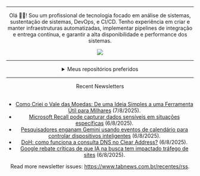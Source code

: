 <div align="center">
<hr>
<p>Olá 👋🏾! Sou um profissional de tecnologia focado em análise de sistemas, sustentação de sistemas, DevOps, e CI/CD. Tenho experiência em criar e manter infraestruturas automatizadas, implementar pipelines de integração e entrega contínua, e garantir a alta disponibilidade e performance dos sistemas.</p>
  <img src="https://media.giphy.com/media/yAGIvCiwPJn5C/giphy.gif">
<hr>
  <details>
  <summary>Meus repositórios preferidos</summary>
  <br />
  Alguns dos meus melhores repositórios:
  <br />
<br />
  <ul><li><a href=https://github.com/commitgeist/aluratube target="_blank" rel="noopener noreferrer">commitgeist/aluratube</a> (<b>0</b> ✨ and <b>0</b> 🍴): Aluratube - Desenvolvido durante a imersão React da Alura no final de 2022</li><li><a href=https://github.com/commitgeist/nlw-ia target="_blank" rel="noopener noreferrer">commitgeist/nlw-ia</a> (<b>0</b> ✨ and <b>0</b> 🍴): Projeto desenvolvido durante a NLW IA - Usando a API da OPENAI</li><li><a href=https://github.com/commitgeist/nlw-journey-ia target="_blank" rel="noopener noreferrer">commitgeist/nlw-journey-ia</a> (<b>0</b> ✨ and <b>0</b> 🍴): NLW IA - Agent de viagens usando python + langchain + GPT</li>
<li>More coming soon :).</li>
</ul>
  </details>
  <hr/>
    <summary>Recent Newsletters</summary>
  <br />
  <ul>
    <li><a href=https://www.tabnews.com.br/jeffgrunvald67/como-criei-o-vale-das-moedas-de-uma-ideia-simples-a-uma-ferramenta-util-para-milhares target="_blank" rel="noopener noreferrer">Como Criei o Vale das Moedas: De uma Ideia Simples a uma Ferramenta Útil para Milhares</a> (7/8/2025).</li><li><a href=https://www.tabnews.com.br/NewsletterOficial/microsoft-recall-pode-capturar-dados-sensiveis-em-situacoes-especificas target="_blank" rel="noopener noreferrer">Microsoft Recall pode capturar dados sensíveis em situações específicas</a> (6/8/2025).</li><li><a href=https://www.tabnews.com.br/NewsletterOficial/pesquisadores-enganam-gemini-usando-eventos-de-calendario-para-controlar-dispositivos-inteligentes target="_blank" rel="noopener noreferrer">Pesquisadores enganam Gemini usando eventos de calendário para controlar dispositivos inteligentes</a> (6/8/2025).</li><li><a href=https://www.tabnews.com.br/rdeavila/doh-como-funciona-a-consulta-dns-no-clear-address target="_blank" rel="noopener noreferrer">DoH: como funciona a consulta DNS no Clear Address?</a> (6/8/2025).</li><li><a href=https://www.tabnews.com.br/NewsletterOficial/google-rebate-criticas-de-que-ia-na-busca-tem-impactado-trafego-de-sites target="_blank" rel="noopener noreferrer">Google rebate críticas de que IA na busca tem impactado tráfego de sites</a> (6/8/2025).</li>
  </ul>
<p>Read more newsletter issues: <a href="https://www.tabnews.com.br/recentes/rss">https://www.tabnews.com.br/recentes/rss</a>.</p>
  </details>
